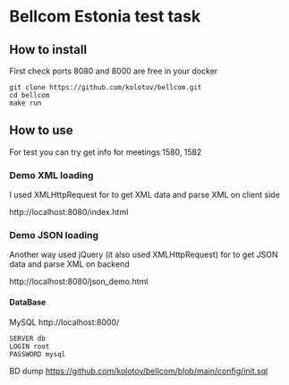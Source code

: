 # Bellcom Estonia test task

## How to install
First check ports 8080 and 8000 are free in your docker

```
git clone https://github.com/kolotov/bellcom.git
cd bellcom
make run
```

## How to use
For test you can try get info for meetings 1580, 1582

### Demo XML loading
I used XMLHttpRequest for to get XML data and parse XML on client side

http://localhost:8080/index.html

### Demo JSON loading
Another way used jQuery (it also used XMLHttpRequest) for to get JSON data and parse XML on backend

http://localhost:8080/json_demo.html

#### DataBase
MySQL http://localhost:8000/
```
SERVER db
LOGIN root
PASSWORD mysql
```
BD dump https://github.com/kolotov/bellcom/blob/main/config/init.sql




